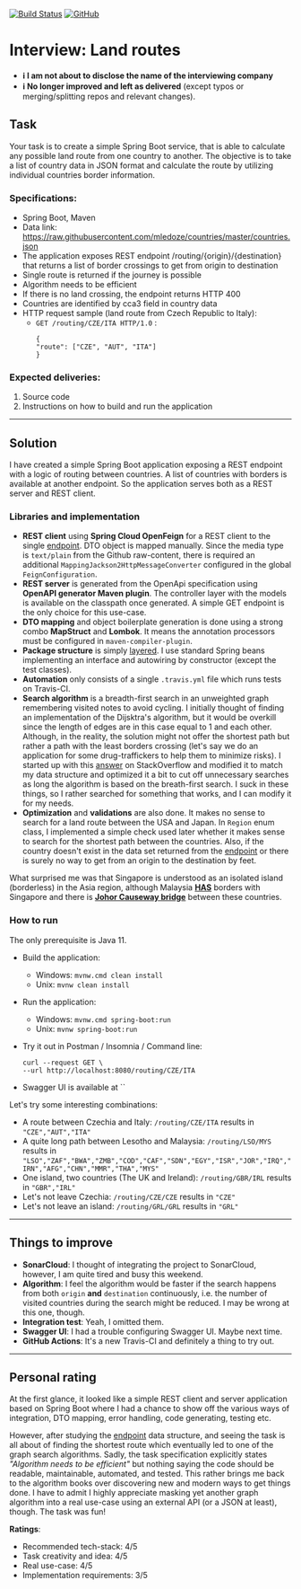 [![Build Status](https://travis-ci.com/Nikolas-Charalambidis/interview-land-routes.svg?branch=master)](https://travis-ci.com/Nikolas-Charalambidis/interview-land-routes)
[![GitHub](https://img.shields.io/github/license/mashape/apistatus.svg)](https://github.com/Nikolas-Charalambidis/react-hooks/blob/master/LICENSE)

# Interview: Land routes

- **ℹ I am not about to disclose the name of the interviewing company**
- **ℹ No longer improved and left as delivered** (except typos or merging/splitting repos and relevant changes).

## Task
Your task is to create a simple Spring Boot service, that is able to calculate any possible land
route from one country to another. The objective is to take a list of country data in JSON format
and calculate the route by utilizing individual countries border information.

### Specifications:
- Spring Boot, Maven
- Data link: https://raw.githubusercontent.com/mledoze/countries/master/countries.json
- The application exposes REST endpoint /routing/{origin}/{destination} that
returns a list of border crossings to get from origin to destination
- Single route is returned if the journey is possible
- Algorithm needs to be efficient
- If there is no land crossing, the endpoint returns HTTP 400
- Countries are identified by cca3 field in country data
- HTTP request sample (land route from Czech Republic to Italy):
  - `GET /routing/CZE/ITA HTTP/1.0` :
    ```
    {
    "route": ["CZE", "AUT", "ITA"]
    }
    ```

### Expected deliveries:
1. Source code
2. Instructions on how to build and run the application

_________

## Solution

I have created a simple Spring Boot application exposing a REST endpoint with a logic of routing between countries. 
A list of countries with borders is available at another endpoint. So the application serves both as a REST server and REST client.

### Libraries and implementation
- **REST client** using **Spring Cloud OpenFeign** for a REST client to the single [endpoint](https://raw.githubusercontent.com/mledoze/countries/master/countries.json). 
DTO object is mapped manually. Since the media type is `text/plain` from the Github raw-content, 
there is required an additional `MappingJackson2HttpMessageConverter` configured in the global `FeignConfiguration`.
- **REST server** is generated from the OpenApi specification using **OpenAPI generator Maven plugin**. 
The controller layer with the models is available on the classpath once generated. 
A simple GET endpoint is the only choice for this use-case.
- **DTO mapping** and object boilerplate generation is done using a strong combo **MapStruct** and **Lombok**. 
It means the annotation processors must be configured in `maven-compiler-plugin`. 
- **Package structure** is simply [layered](https://phauer.com/2020/package-by-feature/#package-by-layer). 
I use standard Spring beans implementing an interface and autowiring by constructor (except the test classes).
- **Automation** only consists of a single `.travis.yml` file which runs tests on Travis-CI.
- **Search algorithm** is a breadth-first search in an unweighted graph remembering visited notes to avoid cycling.
I initially thought of finding an implementation of the Dijsktra's algorithm, 
but it would be overkill since the length of edges are in this case equal to 1 and each other.
Although, in the reality, the solution might not offer the shortest path but rather a path with the least borders crossing 
(let's say we do an application for some drug-traffickers to help them to minimize risks).
I started up with this [answer](https://stackoverflow.com/a/1579508/3764965) on StackOverflow 
and modified it to match my data structure and 
optimized it a bit to cut off unnecessary searches as long the algorithm is based on the breath-first search.
I suck in these things, so I rather searched for something that works, and I can modify it for my needs.
- **Optimization** and **validations** are also done. It makes no sense to search for a land route between the USA and Japan. 
In `Region` enum class, I implemented a simple check used later whether it makes sense to search for the shortest path between the countries.
Also, if the country doesn't exist in the data set returned from the [endpoint](https://raw.githubusercontent.com/mledoze/countries/master/countries.json) 
or there is surely no way to get from an origin to the destination by feet. 

What surprised me was that Singapore is understood as an isolated island (borderless) in the Asia region, 
although Malaysia [**HAS**](https://en.wikipedia.org/wiki/Malaysia) borders with Singapore and there is [**Johor Causeway bridge**](https://en.wikipedia.org/wiki/Johor%E2%80%93Singapore_Causeway) between these countries.

### How to run

The only prerequisite is Java 11.

 - Build the application:
   - Windows: `mvnw.cmd clean install`
   - Unix: `mvnw clean install`
   
 - Run the application:
   - Windows: `mvnw.cmd spring-boot:run`
   - Unix: `mvnw spring-boot:run`

 - Try it out in Postman / Insomnia / Command line:
    ```
   curl --request GET \
    --url http://localhost:8080/routing/CZE/ITA
   ```
   
 - Swagger UI is available at ``

Let's try some interesting combinations:
 - A route between Czechia and Italy: `/routing/CZE/ITA` results in `"CZE","AUT","ITA"`
 - A quite long path between Lesotho and Malaysia: `/routing/LSO/MYS` results in `"LSO","ZAF","BWA","ZMB","COD","CAF","SDN","EGY","ISR","JOR","IRQ","IRN","AFG","CHN","MMR","THA","MYS"`
 - One island, two countries (The UK and Ireland): `/routing/GBR/IRL` results in `"GBR","IRL"`
 - Let's not leave Czechia: `/routing/CZE/CZE` results in `"CZE"`
 - Let's not leave an island: `/routing/GRL/GRL` results in `"GRL"`

_____________

## Things to improve 

 - **SonarCloud**: I thought of integrating the project to SonarCloud, however, I am quite tired and busy this weekend. 
 - **Algorithm**: I feel the algorithm would be faster if the search happens from both `origin` **and** `destination` continuously, 
 i.e. the number of visited countries during the search might be reduced. I may be wrong at this one, though.
 - **Integration test**: Yeah, I omitted them.
 - **Swagger UI**: I had a trouble configuring Swagger UI. Maybe next time.
 - **GitHub Actions**: It's a new Travis-CI and definitely a thing to try out.

____________

## Personal rating

At the first glance, it looked like a simple REST client and server application based on Spring Boot where 
I had a chance to show off the various ways of integration, DTO mapping, error handling, code generating, 
testing etc.

However, after studying the [endpoint](https://raw.githubusercontent.com/mledoze/countries/master/countries.json) data structure, and seeing 
the task is all about of finding the shortest route which eventually led to one of the graph search algorithms. 
Sadly, the task specification explicitly states *"Algorithm needs to be efficient"* but nothing saying the code should be readable, maintainable, automated, and tested. This rather brings me back to the algorithm books over discovering new and modern ways to get things done. I have to admit I highly appreciate masking yet another graph algorithm into a real use-case using an external API (or a JSON at least), though. The task was fun!

**Ratings**:
- Recommended tech-stack: 4/5
- Task creativity and idea: 4/5
- Real use-case: 4/5
- Implementation requirements: 3/5


